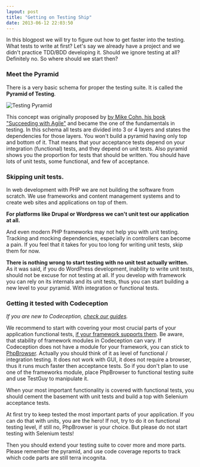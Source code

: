 ```yaml
---
layout: post
title: "Getting on Testing Ship"
date: 2013-06-12 22:03:50
---
```


In this blogpost we will try to figure out how to get faster into the testing. What tests to write at first?
Let's say we already have a project and we didn't practice TDD/BDD developing it. Should we ignore testing at all? Definitely no. So where should we start then?

### Meet the Pyramid

There is a very basic schema for proper the testing suite. It is called the **Pyramid of Testing**.

![Testing Pyramid](https://dl.dropboxusercontent.com/u/930833/CodeceptionHotcodePresentation/pictures/pyramid.png)

This concept was originally proposed by [by Mike Cohn, his book "Succeeding with Agile"](http://www.amazon.com/gp/product/0321579364) and became the one of the fundamentals in testing. In this schema all tests are divided into 3 or 4 layers and states the dependencies for those layers. You won't build a pyramid having only top and bottom of it. That means that your acceptance tests depend on your integration (functional) tests, and they depend on unit tests. Also pyramid shows you the proportion for tests that should be written. You should have lots of unit tests, some functional, and few of acceptance. 

### Skipping unit tests.

In web development with PHP we are not building the software from scratch. 
We use frameworks and content management systems and to create web sites and applications on top of them.

**For platforms like Drupal or Wordpress we can't unit test our application at all.**

And even modern PHP frameworks may not help you with unit testing. Tracking and mocking dependencies, especially in controllers can become a pain. If you feel that it takes for you too long for writing unit tests, skip them for now.

**There is nothing wrong to start testing with no unit test actually written.** As it was said, if you do WordPress development, inability to write unit tests, should not be excuse for not testing at all. If you develop with framework you can rely on its internals and its unit tests, thus you can start building a new level to your pyramid. With integration or functional tests.

### Getting it tested with Codeception

*If you are new to Codeception, [check our guides](http://codeception.com/docs/02-GettingStarted).*

We recommend to start with covering your most crucial parts of your application functional tests, [if your framework supports them](http://codeception.com/docs/05-FunctionalTests#Frameworks). Be aware, that stability of framework modules in Codeception can vary. If Codeception does not have a module for your framework, you can stick to [PhpBrowser](http://codeception.com/docs/modules/PhpBrowser). Actually you should think of it as level of functional / integration testing. It does not work with GUI, it does not require a browser, thus it runs much faster then acceptance tests. So if you don't plan to use one of the frameworks module, place PhpBrowser to functional testing suite and use TestGuy to manipulate it.

When your most important functionality is covered with functional tests, you should cement the basement with unit tests and build a top with Selenium acceptance tests. 

At first try to keep tested the most important parts of your application. If you can do that with units, you are the hero! If not, try to do it on functional testing level, if still no, PhpBrowser is your choice. But please do not start testing with Selenium tests!

Then you should extend your testing suite to cover more and more parts. Please remember the pyramid, and use code coverage reports to track which code parts are still terra incognita.
